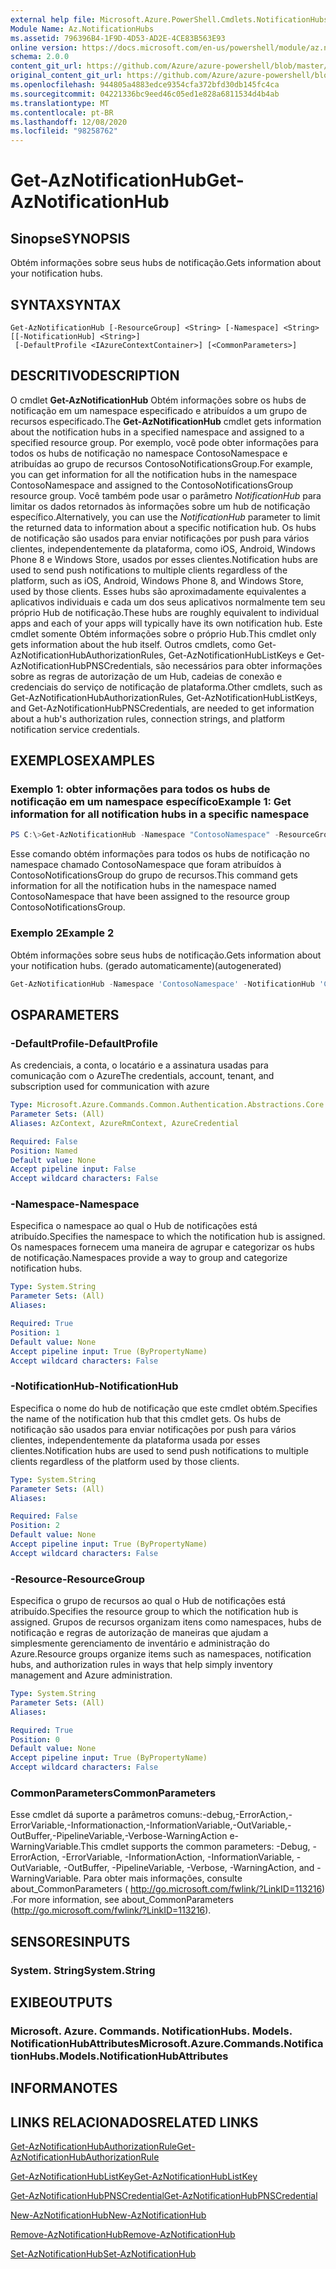 ```yaml
---
external help file: Microsoft.Azure.PowerShell.Cmdlets.NotificationHubs.dll-Help.xml
Module Name: Az.NotificationHubs
ms.assetid: 796396B4-1F9D-4D53-AD2E-4CE83B563E93
online version: https://docs.microsoft.com/en-us/powershell/module/az.notificationhubs/get-aznotificationhub
schema: 2.0.0
content_git_url: https://github.com/Azure/azure-powershell/blob/master/src/NotificationHubs/NotificationHubs/help/Get-AzNotificationHub.md
original_content_git_url: https://github.com/Azure/azure-powershell/blob/master/src/NotificationHubs/NotificationHubs/help/Get-AzNotificationHub.md
ms.openlocfilehash: 944805a4883edce9354cfa372bfd30db145fc4ca
ms.sourcegitcommit: 04221336bc9eed46c05ed1e828a6811534d4b4ab
ms.translationtype: MT
ms.contentlocale: pt-BR
ms.lasthandoff: 12/08/2020
ms.locfileid: "98258762"
---
```

# <span data-ttu-id="f6755-101">Get-AzNotificationHub</span><span class="sxs-lookup"><span data-stu-id="f6755-101">Get-AzNotificationHub</span></span>

## <span data-ttu-id="f6755-102">Sinopse</span><span class="sxs-lookup"><span data-stu-id="f6755-102">SYNOPSIS</span></span>
<span data-ttu-id="f6755-103">Obtém informações sobre seus hubs de notificação.</span><span class="sxs-lookup"><span data-stu-id="f6755-103">Gets information about your notification hubs.</span></span>

## <span data-ttu-id="f6755-104">SYNTAX</span><span class="sxs-lookup"><span data-stu-id="f6755-104">SYNTAX</span></span>

```
Get-AzNotificationHub [-ResourceGroup] <String> [-Namespace] <String> [[-NotificationHub] <String>]
 [-DefaultProfile <IAzureContextContainer>] [<CommonParameters>]
```

## <span data-ttu-id="f6755-105">DESCRITIVO</span><span class="sxs-lookup"><span data-stu-id="f6755-105">DESCRIPTION</span></span>
<span data-ttu-id="f6755-106">O cmdlet **Get-AzNotificationHub** Obtém informações sobre os hubs de notificação em um namespace especificado e atribuídos a um grupo de recursos especificado.</span><span class="sxs-lookup"><span data-stu-id="f6755-106">The **Get-AzNotificationHub** cmdlet gets information about the notification hubs in a specified namespace and assigned to a specified resource group.</span></span>
<span data-ttu-id="f6755-107">Por exemplo, você pode obter informações para todos os hubs de notificação no namespace ContosoNamespace e atribuídas ao grupo de recursos ContosoNotificationsGroup.</span><span class="sxs-lookup"><span data-stu-id="f6755-107">For example, you can get information for all the notification hubs in the namespace ContosoNamespace and assigned to the ContosoNotificationsGroup resource group.</span></span>
<span data-ttu-id="f6755-108">Você também pode usar o parâmetro *NotificationHub* para limitar os dados retornados às informações sobre um hub de notificação específico.</span><span class="sxs-lookup"><span data-stu-id="f6755-108">Alternatively, you can use the *NotificationHub* parameter to limit the returned data to information about a specific notification hub.</span></span>
<span data-ttu-id="f6755-109">Os hubs de notificação são usados para enviar notificações por push para vários clientes, independentemente da plataforma, como iOS, Android, Windows Phone 8 e Windows Store, usados por esses clientes.</span><span class="sxs-lookup"><span data-stu-id="f6755-109">Notification hubs are used to send push notifications to multiple clients regardless of the platform, such as iOS, Android, Windows Phone 8, and Windows Store, used by those clients.</span></span>
<span data-ttu-id="f6755-110">Esses hubs são aproximadamente equivalentes a aplicativos individuais e cada um dos seus aplicativos normalmente tem seu próprio Hub de notificação.</span><span class="sxs-lookup"><span data-stu-id="f6755-110">These hubs are roughly equivalent to individual apps and each of your apps will typically have its own notification hub.</span></span>
<span data-ttu-id="f6755-111">Este cmdlet somente Obtém informações sobre o próprio Hub.</span><span class="sxs-lookup"><span data-stu-id="f6755-111">This cmdlet only gets information about the hub itself.</span></span>
<span data-ttu-id="f6755-112">Outros cmdlets, como Get-AzNotificationHubAuthorizationRules, Get-AzNotificationHubListKeys e Get-AzNotificationHubPNSCredentials, são necessários para obter informações sobre as regras de autorização de um Hub, cadeias de conexão e credenciais do serviço de notificação de plataforma.</span><span class="sxs-lookup"><span data-stu-id="f6755-112">Other cmdlets, such as Get-AzNotificationHubAuthorizationRules, Get-AzNotificationHubListKeys, and Get-AzNotificationHubPNSCredentials, are needed to get information about a hub's authorization rules, connection strings, and platform notification service credentials.</span></span>

## <span data-ttu-id="f6755-113">EXEMPLOS</span><span class="sxs-lookup"><span data-stu-id="f6755-113">EXAMPLES</span></span>

### <span data-ttu-id="f6755-114">Exemplo 1: obter informações para todos os hubs de notificação em um namespace específico</span><span class="sxs-lookup"><span data-stu-id="f6755-114">Example 1: Get information for all notification hubs in a specific namespace</span></span>
```powershell
PS C:\>Get-AzNotificationHub -Namespace "ContosoNamespace" -ResourceGroup "ContosoNotificationsGroup"
```

<span data-ttu-id="f6755-115">Esse comando obtém informações para todos os hubs de notificação no namespace chamado ContosoNamespace que foram atribuídos à ContosoNotificationsGroup do grupo de recursos.</span><span class="sxs-lookup"><span data-stu-id="f6755-115">This command gets information for all the notification hubs in the namespace named ContosoNamespace that have been assigned to the resource group ContosoNotificationsGroup.</span></span>

### <span data-ttu-id="f6755-116">Exemplo 2</span><span class="sxs-lookup"><span data-stu-id="f6755-116">Example 2</span></span>

<span data-ttu-id="f6755-117">Obtém informações sobre seus hubs de notificação.</span><span class="sxs-lookup"><span data-stu-id="f6755-117">Gets information about your notification hubs.</span></span> <span data-ttu-id="f6755-118">(gerado automaticamente)</span><span class="sxs-lookup"><span data-stu-id="f6755-118">(autogenerated)</span></span>

<!-- Aladdin Generated Example -->
```powershell
Get-AzNotificationHub -Namespace 'ContosoNamespace' -NotificationHub 'ContosoInternalHub' -ResourceGroup 'ContosoNotificationsGroup'
```

## <span data-ttu-id="f6755-119">OS</span><span class="sxs-lookup"><span data-stu-id="f6755-119">PARAMETERS</span></span>

### <span data-ttu-id="f6755-120">-DefaultProfile</span><span class="sxs-lookup"><span data-stu-id="f6755-120">-DefaultProfile</span></span>
<span data-ttu-id="f6755-121">As credenciais, a conta, o locatário e a assinatura usadas para comunicação com o Azure</span><span class="sxs-lookup"><span data-stu-id="f6755-121">The credentials, account, tenant, and subscription used for communication with azure</span></span>

```yaml
Type: Microsoft.Azure.Commands.Common.Authentication.Abstractions.Core.IAzureContextContainer
Parameter Sets: (All)
Aliases: AzContext, AzureRmContext, AzureCredential

Required: False
Position: Named
Default value: None
Accept pipeline input: False
Accept wildcard characters: False
```

### <span data-ttu-id="f6755-122">-Namespace</span><span class="sxs-lookup"><span data-stu-id="f6755-122">-Namespace</span></span>
<span data-ttu-id="f6755-123">Especifica o namespace ao qual o Hub de notificações está atribuído.</span><span class="sxs-lookup"><span data-stu-id="f6755-123">Specifies the namespace to which the notification hub is assigned.</span></span>
<span data-ttu-id="f6755-124">Os namespaces fornecem uma maneira de agrupar e categorizar os hubs de notificação.</span><span class="sxs-lookup"><span data-stu-id="f6755-124">Namespaces provide a way to group and categorize notification hubs.</span></span>

```yaml
Type: System.String
Parameter Sets: (All)
Aliases:

Required: True
Position: 1
Default value: None
Accept pipeline input: True (ByPropertyName)
Accept wildcard characters: False
```

### <span data-ttu-id="f6755-125">-NotificationHub</span><span class="sxs-lookup"><span data-stu-id="f6755-125">-NotificationHub</span></span>
<span data-ttu-id="f6755-126">Especifica o nome do hub de notificação que este cmdlet obtém.</span><span class="sxs-lookup"><span data-stu-id="f6755-126">Specifies the name of the notification hub that this cmdlet gets.</span></span>
<span data-ttu-id="f6755-127">Os hubs de notificação são usados para enviar notificações por push para vários clientes, independentemente da plataforma usada por esses clientes.</span><span class="sxs-lookup"><span data-stu-id="f6755-127">Notification hubs are used to send push notifications to multiple clients regardless of the platform used by those clients.</span></span>

```yaml
Type: System.String
Parameter Sets: (All)
Aliases:

Required: False
Position: 2
Default value: None
Accept pipeline input: True (ByPropertyName)
Accept wildcard characters: False
```

### <span data-ttu-id="f6755-128">-Resource</span><span class="sxs-lookup"><span data-stu-id="f6755-128">-ResourceGroup</span></span>
<span data-ttu-id="f6755-129">Especifica o grupo de recursos ao qual o Hub de notificações está atribuído.</span><span class="sxs-lookup"><span data-stu-id="f6755-129">Specifies the resource group to which the notification hub is assigned.</span></span>
<span data-ttu-id="f6755-130">Grupos de recursos organizam itens como namespaces, hubs de notificação e regras de autorização de maneiras que ajudam a simplesmente gerenciamento de inventário e administração do Azure.</span><span class="sxs-lookup"><span data-stu-id="f6755-130">Resource groups organize items such as namespaces, notification hubs, and authorization rules in ways that help simply inventory management and Azure administration.</span></span>

```yaml
Type: System.String
Parameter Sets: (All)
Aliases:

Required: True
Position: 0
Default value: None
Accept pipeline input: True (ByPropertyName)
Accept wildcard characters: False
```

### <span data-ttu-id="f6755-131">CommonParameters</span><span class="sxs-lookup"><span data-stu-id="f6755-131">CommonParameters</span></span>
<span data-ttu-id="f6755-132">Esse cmdlet dá suporte a parâmetros comuns:-debug,-ErrorAction,-ErrorVariable,-Informationaction,-InformationVariable,-OutVariable,-OutBuffer,-PipelineVariable,-Verbose-WarningAction e-WarningVariable.</span><span class="sxs-lookup"><span data-stu-id="f6755-132">This cmdlet supports the common parameters: -Debug, -ErrorAction, -ErrorVariable, -InformationAction, -InformationVariable, -OutVariable, -OutBuffer, -PipelineVariable, -Verbose, -WarningAction, and -WarningVariable.</span></span> <span data-ttu-id="f6755-133">Para obter mais informações, consulte about_CommonParameters ( http://go.microsoft.com/fwlink/?LinkID=113216) .</span><span class="sxs-lookup"><span data-stu-id="f6755-133">For more information, see about_CommonParameters (http://go.microsoft.com/fwlink/?LinkID=113216).</span></span>

## <span data-ttu-id="f6755-134">SENSORES</span><span class="sxs-lookup"><span data-stu-id="f6755-134">INPUTS</span></span>

### <span data-ttu-id="f6755-135">System. String</span><span class="sxs-lookup"><span data-stu-id="f6755-135">System.String</span></span>

## <span data-ttu-id="f6755-136">EXIBE</span><span class="sxs-lookup"><span data-stu-id="f6755-136">OUTPUTS</span></span>

### <span data-ttu-id="f6755-137">Microsoft. Azure. Commands. NotificationHubs. Models. NotificationHubAttributes</span><span class="sxs-lookup"><span data-stu-id="f6755-137">Microsoft.Azure.Commands.NotificationHubs.Models.NotificationHubAttributes</span></span>

## <span data-ttu-id="f6755-138">INFORMA</span><span class="sxs-lookup"><span data-stu-id="f6755-138">NOTES</span></span>

## <span data-ttu-id="f6755-139">LINKS RELACIONADOS</span><span class="sxs-lookup"><span data-stu-id="f6755-139">RELATED LINKS</span></span>

[<span data-ttu-id="f6755-140">Get-AzNotificationHubAuthorizationRule</span><span class="sxs-lookup"><span data-stu-id="f6755-140">Get-AzNotificationHubAuthorizationRule</span></span>](./Get-AzNotificationHubAuthorizationRule.md)

[<span data-ttu-id="f6755-141">Get-AzNotificationHubListKey</span><span class="sxs-lookup"><span data-stu-id="f6755-141">Get-AzNotificationHubListKey</span></span>](./Get-AzNotificationHubListKey.md)

[<span data-ttu-id="f6755-142">Get-AzNotificationHubPNSCredential</span><span class="sxs-lookup"><span data-stu-id="f6755-142">Get-AzNotificationHubPNSCredential</span></span>](./Get-AzNotificationHubPNSCredential.md)

[<span data-ttu-id="f6755-143">New-AzNotificationHub</span><span class="sxs-lookup"><span data-stu-id="f6755-143">New-AzNotificationHub</span></span>](./New-AzNotificationHub.md)

[<span data-ttu-id="f6755-144">Remove-AzNotificationHub</span><span class="sxs-lookup"><span data-stu-id="f6755-144">Remove-AzNotificationHub</span></span>](./Remove-AzNotificationHub.md)

[<span data-ttu-id="f6755-145">Set-AzNotificationHub</span><span class="sxs-lookup"><span data-stu-id="f6755-145">Set-AzNotificationHub</span></span>](./Set-AzNotificationHub.md)


